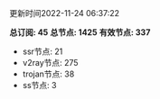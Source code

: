 更新时间2022-11-24 06:37:22

**总订阅: 45**
**总节点: 1425**
**有效节点: 337**
- ssr节点: 21
- v2ray节点: 275
- trojan节点: 38
- ss节点: 3
